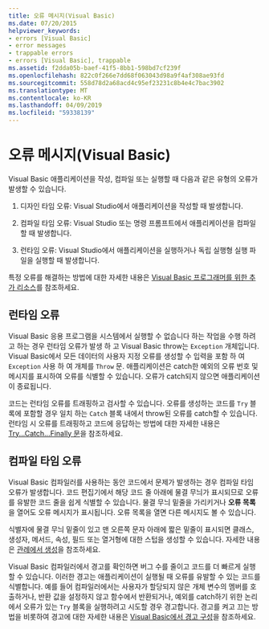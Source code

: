 ```yaml
---
title: 오류 메시지(Visual Basic)
ms.date: 07/20/2015
helpviewer_keywords:
- errors [Visual Basic]
- error messages
- trappable errors
- errors [Visual Basic], trappable
ms.assetid: f2dda05b-baef-41f5-8bb1-598bd7cf239f
ms.openlocfilehash: 822c0f266e7dd68f063043d98a9f4af308ae93fd
ms.sourcegitcommit: 558d78d2a68acd4c95ef23231c8b4e4c7bac3902
ms.translationtype: MT
ms.contentlocale: ko-KR
ms.lasthandoff: 04/09/2019
ms.locfileid: "59338139"
---
```

# <a name="error-messages-visual-basic"></a>오류 메시지(Visual Basic)
Visual Basic 애플리케이션을 작성, 컴파일 또는 실행할 때 다음과 같은 유형의 오류가 발생할 수 있습니다.  
  
1. 디자인 타임 오류: Visual Studio에서 애플리케이션을 작성할 때 발생합니다.  
  
2. 컴파일 타임 오류: Visual Studio 또는 명령 프롬프트에서 애플리케이션을 컴파일할 때 발생합니다.  
  
3. 런타임 오류: Visual Studio에서 애플리케이션을 실행하거나 독립 실행형 실행 파일을 실행할 때 발생합니다.  
  
 특정 오류를 해결하는 방법에 대한 자세한 내용은 [Visual Basic 프로그래머를 위한 추가 리소스](../../../visual-basic/getting-started/additional-resources.md)를 참조하세요.  
  
## <a name="run-time-errors"></a>런타임 오류  
 Visual Basic 응용 프로그램을 시스템에서 실행할 수 없습니다 하는 작업을 수행 하려고 하는 경우 런타임 오류가 발생 하 고 Visual Basic throw는 `Exception` 개체입니다. Visual Basic에서 모든 데이터의 사용자 지정 오류를 생성할 수 입력을 포함 하 여 `Exception` 사용 하 여 개체를 `Throw` 문. 애플리케이션은 catch한 예외의 오류 번호 및 메시지를 표시하여 오류를 식별할 수 있습니다. 오류가 catch되지 않으면 애플리케이션이 종료됩니다.  
  
 코드는 런타임 오류를 트래핑하고 검사할 수 있습니다. 오류를 생성하는 코드를 `Try` 블록에 포함할 경우 일치 하는 `Catch` 블록 내에서 throw된 오류를 catch할 수 있습니다. 런타임 시 오류를 트래핑하고 코드에 응답하는 방법에 대한 자세한 내용은 [Try...Catch...Finally 문](../../../visual-basic/language-reference/statements/try-catch-finally-statement.md)을 참조하세요.  
  
## <a name="compile-time-errors"></a>컴파일 타임 오류  
 Visual Basic 컴파일러를 사용하는 동안 코드에서 문제가 발생하는 경우 컴파일 타임 오류가 발생합니다. 코드 편집기에서 해당 코드 줄 아래에 물결 무늬가 표시되므로 오류를 유발한 코드 줄을 쉽게 식별할 수 있습니다. 물결 무늬 밑줄을 가리키거나 **오류 목록**을 열어도 오류 메시지가 표시됩니다. 오류 목록을 열면 다른 메시지도 볼 수 있습니다.  
  
 식별자에 물결 무늬 밑줄이 있고 맨 오른쪽 문자 아래에 짧은 밑줄이 표시되면 클래스, 생성자, 메서드, 속성, 필드 또는 열거형에 대한 스텁을 생성할 수 있습니다. 자세한 내용은 [관례에서 생성](/visualstudio/ide/visual-csharp-intellisense#generate-from-usage)을 참조하세요.
  
 Visual Basic 컴파일러에서 경고를 확인하면 버그 수를 줄이고 코드를 더 빠르게 실행할 수 있습니다. 이러한 경고는 애플리케이션이 실행될 때 오류를 유발할 수 있는 코드를 식별합니다. 예를 들어 컴파일러에서는 사용자가 할당되지 않은 개체 변수의 멤버를 호출하거나, 반환 값을 설정하지 않고 함수에서 반환되거나, 예외를 catch하기 위한 논리에서 오류가 있는 `Try` 블록을 실행하려고 시도할 경우 경고합니다. 경고를 켜고 끄는 방법을 비롯하여 경고에 대한 자세한 내용은 [Visual Basic에서 경고 구성](/visualstudio/ide/configuring-warnings-in-visual-basic)을 참조하세요.
